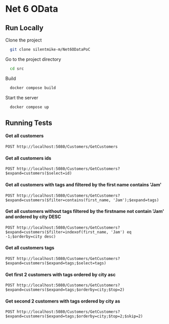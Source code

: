 # Net 6 OData

## Run Locally

Clone the project
```bash
  git clone silentmike-m/Net6ODataPoC
```

Go to the project directory
```bash
  cd src
```

Build
```bash
  docker compose build
```

Start the server
```bash
  docker compose up
```

## Running Tests

#### Get all customers
```http
POST http://localhost:5080/Customers/GetCustomers
```

#### Get all customers ids
```http
POST http://localhost:5080/Customers/GetCustomers?$expand=customers($select=id)
```

#### Get all customers with tags and filtered by the first name contains 'Jam'
```http
POST http://localhost:5080/Customers/GetCustomers?$expand=customers($filter=contains(first_name, 'Jam');$expand=tags)
```

#### Get all customers without tags filtered by the firstname not contain 'Jam' and ordered by city DESC
```http
POST http://localhost:5080/Customers/GetCustomers?$expand=customers($filter=indexof(first_name, 'Jam') eq -1;$orderby=city desc)
```

#### Get all customers tags
```http
POST http://localhost:5080/Customers/GetCustomers?$expand=customers($expand=tags;$select=tags)
```

#### Get first 2 customers with tags ordered by city asc
```http
POST http://localhost:5080/Customers/GetCustomers?$expand=customers($expand=tags;$orderby=city;$top=2)
```

#### Get second 2 customers with tags ordered by city as
```http
POST http://localhost:5080/Customers/GetCustomers?$expand=customers($expand=tags;$orderby=city;$top=2;$skip=2)
```